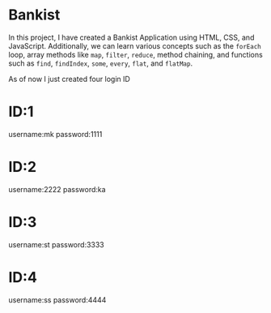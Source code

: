 # Bankist

In this project, I have created a Bankist Application using HTML, CSS, and JavaScript. Additionally, we can learn various concepts such as the `forEach` loop, array methods like `map`, `filter`, `reduce`, method chaining, and functions such as `find`, `findIndex`, `some`, `every`, `flat`, and `flatMap`.


As of now I just created four login ID
#  ID:1
username:mk
password:1111

#  ID:2
username:2222
password:ka

#  ID:3
username:st
password:3333

#  ID:4
username:ss
password:4444
